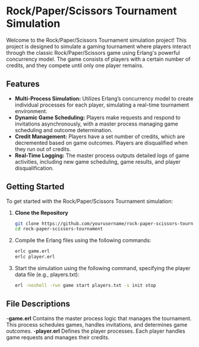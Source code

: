 # Rock/Paper/Scissors Tournament Simulation

Welcome to the Rock/Paper/Scissors Tournament simulation project! This project is designed to simulate a gaming tournament where players interact through the classic Rock/Paper/Scissors game using Erlang's powerful concurrency model. The game consists of players with a certain number of credits, and they compete until only one player remains.

## Features

- **Multi-Process Simulation:** Utilizes Erlang’s concurrency model to create individual processes for each player, simulating a real-time tournament environment.
- **Dynamic Game Scheduling:** Players make requests and respond to invitations asynchronously, with a master process managing game scheduling and outcome determination.
- **Credit Management:** Players have a set number of credits, which are decremented based on game outcomes. Players are disqualified when they run out of credits.
- **Real-Time Logging:** The master process outputs detailed logs of game activities, including new game scheduling, game results, and player disqualification.

## Getting Started

To get started with the Rock/Paper/Scissors Tournament simulation:

1. **Clone the Repository**

   ```bash
   git clone https://github.com/yourusername/rock-paper-scissors-tournament.git
   cd rock-paper-scissors-tournament
   
2. Compile the Erlang files using the following commands:

   ```bash
   erlc game.erl
   erlc player.erl

3. Start the simulation using the following command, specifying the player data file (e.g., players.txt):

   ```bash
   erl -noshell -run game start players.txt -s init stop

## File Descriptions
-**game.erl** Contains the master process logic that manages the tournament. This process schedules games, handles invitations, and determines game outcomes.
-**player.erl** Defines the player processes. Each player handles game requests and manages their credits.


